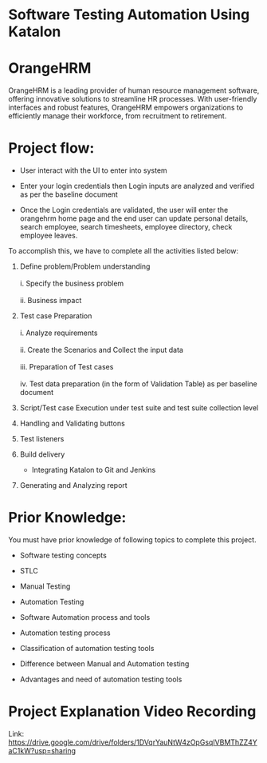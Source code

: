 # Software Testing Automation Using Katalon


# OrangeHRM
OrangeHRM is a leading provider of human resource management software, offering innovative solutions to streamline HR processes. With user-friendly interfaces and robust features, OrangeHRM empowers organizations to efficiently manage their workforce, from recruitment to retirement.

# Project flow:

* User interact with the UI to enter into system

* Enter your login credentials then Login inputs are analyzed and verified as per the baseline document

* Once the Login credentials are validated, the user will enter the orangehrm home page and the end user can update personal details, search employee, search timesheets, employee directory, check employee leaves.

To accomplish this, we have to complete all the activities listed below:

1. Define problem/Problem understanding
   <br><br> <!-- This creates two line breaks -->
   i. Specify the business problem
   <br><br> <!-- This creates two line breaks -->
   ii. Business impact 

2. Test case Preparation
   <br><br> <!-- This creates two line breaks -->
   i. Analyze requirements
   <br><br> <!-- This creates two line breaks -->
   ii. Create the Scenarios and Collect the input data
   <br><br> <!-- This creates two line breaks -->
   iii. Preparation of Test cases
   <br><br> <!-- This creates two line breaks -->
   iv. Test data preparation (in the form of Validation Table) as per baseline document

3. Script/Test case Execution under test suite and test suite collection level 
   <br> <!-- This creates a line break -->

4. Handling and Validating buttons
   <br> <!-- This creates a line break -->

5. Test listeners
   <br> <!-- This creates a line break -->

6. Build delivery
   <br> <!-- This creates a line break -->
   - Integrating Katalon to Git and Jenkins
   <br> <!-- This creates a line break -->

8. Generating and Analyzing report
   <br> <!-- This creates a line break -->

# Prior Knowledge:

 You must  have prior knowledge of following topics to complete this project.

* Software testing concepts

* STLC	

* Manual Testing

* Automation Testing

* Software Automation process and tools 

* Automation testing process

* Classification of  automation testing tools

* Difference between Manual and Automation testing

* Advantages and need of automation testing tools

# Project Explanation Video Recording 
Link:
https://drive.google.com/drive/folders/1DVqrYauNtW4zOpGsqIVBMThZZ4YaC1kW?usp=sharing

